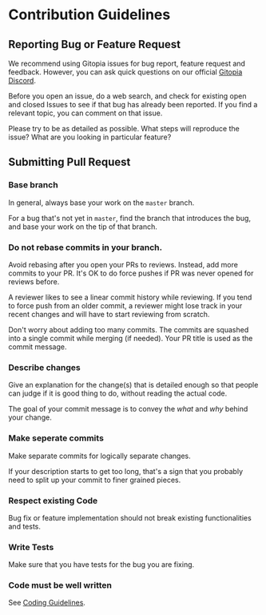 # Contribution Guidelines

## Reporting Bug or Feature Request

We recommend using Gitopia issues for bug report, feature request and feedback. However, you can ask quick questions on our official [Gitopia Discord](https://discord.gg/mVpQVW3vKE).

Before you open an issue, do a web search, and check for existing open and closed Issues to see if that bug has already been reported. If you find a relevant topic, you can comment on that issue.

Please try to be as detailed as possible. What steps will reproduce the issue? What are you looking in particular feature?

## Submitting Pull Request

### Base branch

In general, always base your work on the `master` branch.

For a bug that's not yet in `master`, find the branch that introduces the bug, and base your work on the tip of that branch.

### Do not rebase commits in your branch.

Avoid rebasing after you open your PRs to reviews. Instead, add more commits to your PR. It's OK to do force pushes if PR was never opened for reviews before.

A reviewer likes to see a linear commit history while reviewing. If you tend to force push from an older commit, a reviewer might lose track in your recent changes and will have to start reviewing from scratch.

Don't worry about adding too many commits. The commits are squashed into a single commit while merging (if needed). Your PR title is used as the commit message.

### Describe changes

Give an explanation for the change(s) that is detailed enough so that people can judge if it is good thing to do, without reading the actual code.

The goal of your commit message is to convey the _what_ and _why_ behind your change.

### Make seperate commits

Make separate commits for logically separate changes.

If your description starts to get too long, that's a sign that you probably need to split up your commit to finer grained pieces.

### Respect existing Code

Bug fix or feature implementation should not break existing functionalities and tests.

### Write Tests

Make sure that you have tests for the bug you are fixing.

### Code must be well written

See [Coding Guidelines](CodingGuidelines.md).
